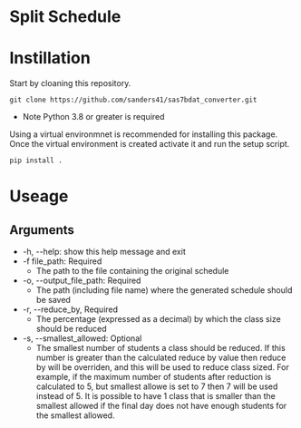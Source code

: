 # Split Schedule

# Instillation
Start by cloaning this repository.
```
git clone https://github.com/sanders41/sas7bdat_converter.git
```
* Note Python 3.8 or greater is required
  
Using a virtual environmnet is recommended for installing this package. Once the virtual environment is created activate it and run the setup script.
```
pip install .
```

# Useage
## Arguments
* -h, --help: show this help message and exit
* -f file_path: Required
  * The path to the file containing the original schedule
* -o, --output_file_path: Required
  * The path (including file name) where the generated schedule should be saved
* -r, --reduce_by, Required
  * The percentage (expressed as a decimal) by which the class size should be reduced
* -s, --smallest_allowed: Optional
  * The smallest number of students a class should be reduced. If this number is greater than the calculated reduce by value then reduce by will be overriden, and this will be used to reduce class sized. For example, if the maximum number of students after reduction is calculated to 5, but smallest allowe is set to 7 then 7 will be used instead of 5. It is possible to have 1 class that is smaller than the smallest allowed if the final day does not have enough students for the smallest allowed.